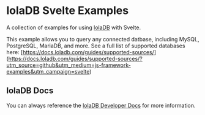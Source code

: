 # lolaDB Svelte Examples

A collection of examples for using [lolaDB](https://loladb.com?utm_source=github&utm_medium=js-framework-examples&utm_campaign=svelte) with Svelte.

This example allows you to query any connected datbase, including MySQL, PostgreSQL, MariaDB, and more. See a full list of supported databases here: [https://docs.loladb.com/guides/supported-sources/] (<https://docs.loladb.com/guides/supported-sources/?utm_source=github&utm_medium=js-framework-examples&utm_campaign=svelte>)

## lolaDB Docs

You can always reference the [lolaDB Developer Docs](https://docs.loladb.com/?utm_source=github&utm_medium=js-framework-examples&utm_campaign=svelte) for more information.
